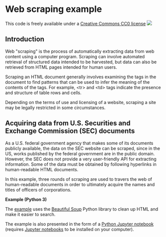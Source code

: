 # Web scraping example

This code is freely available under a [Creative Commons CC0 license](https://creativecommons.org/publicdomain/zero/1.0/) ![](https://licensebuttons.net/l/zero/1.0/88x31.png)

## Introduction

Web "scraping" is the process of automatically extracting data from web content using a computer program. Scraping can involve automated retrieval of structured data intended to be harvested, but data can also be retrieved from HTML pages intended for human users.  

Scraping an HTML document generally involves examining the tags in the document to find patterns that can be used to infer the meaning of the contents of the tags.  For example, \<tr> and \<td> tags indicate the presence and structure of table rows and cells.

Depending on the terms of use and licensing of a website, scraping a site may be legally restricted in some circumstances.

## Acquiring data from U.S. Securities and Exchange Commission (SEC) documents

As a U.S. federal government agency that makes some of its documents publicly available, the data on the SEC website can be scraped, since in the US, works published by the federal government are in the public domain.  However, the SEC does not provide a very user-friendly API for extracting information.  Some of the data must be obtained by following hyperlinks in human-readable HTML documents.

In this example, three rounds of scraping are used to travers the web of human-readable documents in order to ultimately acquire the names and titles of officers of corporations.

**Example (Python 3)**

The [example](python/scrape-sec.py) uses the [Beautiful Soup](https://pypi.org/project/beautifulsoup4/) Python library to clean up HTML and make it easier to search.  

The example is also presented in the form of a [Python Jupyter notebook](python/scrape-sec.ipynb) (requires [Jupyter notebooks](https://jupyter.org/) to be installed on your computer).
